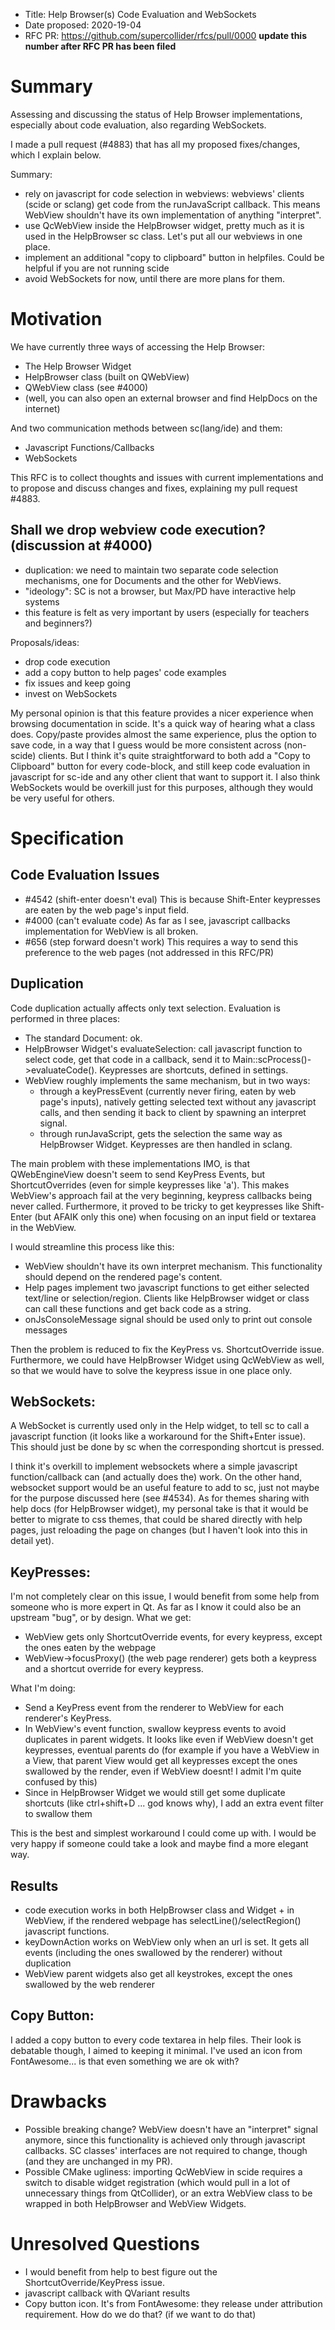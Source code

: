 - Title: Help Browser(s) Code Evaluation and WebSockets
- Date proposed: 2020-19-04
- RFC PR: https://github.com/supercollider/rfcs/pull/0000 **update this number after RFC PR has been filed**

# Summary

Assessing and discussing the status of Help Browser implementations, especially about code evaluation, also regarding WebSockets.

I made a pull request (#4883) that has all my proposed fixes/changes, which I explain below.

Summary:
- rely on javascript for code selection in webviews: webviews' clients (scide or sclang) get code from the runJavaScript callback. This means WebView shouldn't have its own implementation of anything "interpret".
- use QcWebView inside the HelpBrowser widget, pretty much as it is used in the HelpBrowser sc class. Let's put all our webviews in one place.
- implement an additional "copy to clipboard" button in helpfiles. Could be helpful if you are not running scide
- avoid WebSockets for now, until there are more plans for them.

# Motivation

We have currently three ways of accessing the Help Browser:
- The Help Browser Widget
- HelpBrowser class (built on QWebView)
- QWebView class (see #4000)
- (well, you can also open an external browser and find HelpDocs on the internet)

And two communication methods between sc(lang/ide) and them:
- Javascript Functions/Callbacks
- WebSockets

This RFC is to collect thoughts and issues with current implementations and to propose and discuss changes and fixes, explaining my pull request #4883.

## Shall we drop webview code execution? (discussion at #4000)
- duplication: we need to maintain two separate code selection mechanisms, one for Documents and the other for WebViews.
- "ideology": SC is not a browser, but Max/PD have interactive help systems
- this feature is felt as very important by users (especially for teachers and beginners?)

Proposals/ideas:
- drop code execution
- add a copy button to help pages' code examples
- fix issues and keep going
- invest on WebSockets

My personal opinion is that this feature provides a nicer experience when browsing documentation in scide. It's a quick way of hearing what a class does. Copy/paste provides almost the same experience, plus the option to save code, in a way that I guess would be more consistent across (non-scide) clients. But I think it's quite straightforward to both add a "Copy to Clipboard" button for every code-block, and still keep code evaluation in javascript for sc-ide and any other client that want to support it. I also think WebSockets would be overkill just for this purposes, although they would be very useful for others.

# Specification

## Code Evaluation Issues
- #4542 (shift-enter doesn't eval)
This is because Shift-Enter keypresses are eaten by the web page's input field.
- #4000 (can't evaluate code)
As far as I see, javascript callbacks implementation for WebView is all broken.
- #656 (step forward doesn't work)
This requires a way to send this preference to the web pages (not addressed in this RFC/PR)

## Duplication
Code duplication actually affects only text selection. Evaluation is performed in three places:
- The standard Document: ok.
- HelpBrowser Widget's evaluateSelection: call javascript function to select code, get that code in a callback, send it to Main::scProcess()->evaluateCode(). Keypresses are shortcuts, defined in settings.
- WebView roughly implements the same mechanism, but in two ways:
  - through a keyPressEvent (currently never firing, eaten by web page's inputs), natively getting selected text without any javascript calls, and then sending it back to client by spawning an interpret signal.
  - through runJavaScript, gets the selection the same way as HelpBrowser Widget. Keypresses are then handled in sclang.

The main problem with these implementations IMO, is that QWebEngineView doesn't seem to send KeyPress Events, but ShortcutOverrides (even for simple keypresses like 'a'). This makes WebView's approach fail at the very beginning, keypress callbacks being never called.
Furthermore, it proved to be tricky to get keypresses like Shift-Enter (but AFAIK only this one) when focusing on an input field or textarea in the WebView.

I would streamline this process like this:
- WebView shouldn't have its own interpret mechanism. This functionality should depend on the rendered page's content.
- Help pages implement two javascript functions to get either selected text/line or selection/region. Clients like HelpBrowser widget or class can call these functions and get back code as a string.
- onJsConsoleMessage signal should be used only to print out console messages

Then the problem is reduced to fix the KeyPress vs. ShortcutOverride issue.
Furthermore, we could have HelpBrowser Widget using QcWebView as well, so that we would have to solve the keypress issue in one place only.

## WebSockets:
A WebSocket is currently used only in the Help widget, to tell sc to call a javascript function (it looks like a workaround for the Shift+Enter issue). This should just be done by sc when the corresponding shortcut is pressed.

I think it's overkill to implement websockets where a simple javascript function/callback can (and actually does the) work. On the other hand, websocket support would be an useful feature to add to sc, just not maybe for the purpose discussed here (see #4534).
As for themes sharing with help docs (for HelpBrowser widget), my personal take is that it would be better to migrate to css themes, that could be shared directly with help pages, just reloading the page on changes (but I haven't look into this in detail yet).

## KeyPresses:
I'm not completely clear on this issue, I would benefit from some help from someone who is more expert in Qt. As far as I know it could also be an upstream "bug", or by design.
What we get:
- WebView gets only ShortcutOverride events, for every keypress, except the ones eaten by the webpage
- WebView->focusProxy() (the web page renderer) gets both a keypress and a shortcut override for every keypress.

What I'm doing:
- Send a KeyPress event from the renderer to WebView for each renderer's KeyPress.
- In WebView's event function, swallow keypress events to avoid duplicates in parent widgets. It looks like even if WebView doesn't get keypresses, eventual parents do (for example if you have a WebView in a View, that parent View would get all keypresses except the ones swallowed by the render, even if WebView doesnt! I admit I'm quite confused by this)
- Since in HelpBrowser Widget we would still get some duplicate shortcuts (like ctrl+shift+D ... god knows why), I add an extra event filter to swallow them

This is the best and simplest workaround I could come up with. I would be very happy if someone could take a look and maybe find a more elegant way.

## Results
- code execution works in both HelpBrowser class and Widget + in WebView, if the rendered webpage has selectLine()/selectRegion() javascript functions.
- keyDownAction works on WebView only when an url is set. It gets all events (including the ones swallowed by the renderer) without duplication
- WebView parent widgets also get all keystrokes, except the ones swallowed by the web renderer

## Copy Button:
I added a copy button to every code textarea in help files. Their look is debatable though, I aimed to keeping it minimal. I've used an icon from FontAwesome... is that even something we are ok with?

# Drawbacks

- Possible breaking change? WebView doesn't have an "interpret" signal anymore, since this functionality is achieved only through javascript callbacks. SC classes' interfaces are not required to change, though (and they are unchanged in my PR).
- Possible CMake ugliness: importing QcWebView in scide requires a switch to disable widget registration (which would pull in a lot of unnecessary things from QtCollider), or an extra WebView class to be wrapped in both HelpBrowser and WebView Widgets.

# Unresolved Questions

- I would benefit from help to best figure out the ShortcutOverride/KeyPress issue.
- javascript callback with QVariant results
- Copy button icon. It's from FontAwesome: they release under attribution requirement. How do we do that? (if we want to do that)
